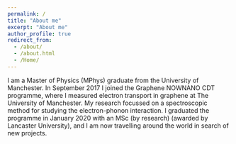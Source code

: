 ```yaml
---
permalink: /
title: "About me"
excerpt: "About me"
author_profile: true
redirect_from: 
  - /about/
  - /about.html
  - /Home/
---
```


I am a Master of Physics (MPhys) graduate from the University of Manchester. In September 2017 I joined the Graphene NOWNANO CDT programme, where I measured electron transport in graphene at The University of Manchester. My research focussed on a spectroscopic method for studying the electron-phonon interaction. I graduated the programme in January 2020 with an MSc (by research) (awarded by Lancaster University), and I am now travelling around the world in search of new projects.




